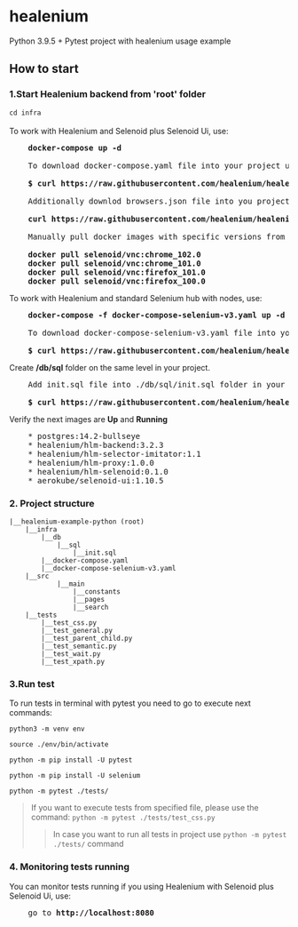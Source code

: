 # healenium
Python 3.9.5 + Pytest project with healenium usage example 

## How to start
### 1.Start Healenium backend from 'root' folder
```cd infra``` </br></br>
To work with Healenium and Selenoid plus Selenoid Ui, use:</br>
<pre>
    <b>docker-compose up -d</b>

    To download docker-compose.yaml file into your project use this command:

    <b>$ curl https://raw.githubusercontent.com/healenium/healenium-example-python/master/infra/docker-compose.yaml -o docker-compose.yaml</b>

    Additionally downlod browsers.json file into you project use this command:

    <b>curl https://raw.githubusercontent.com/healenium/healenium-example-python/master/infra/browsers.json -o browsers.json</b>

    Manually pull docker images with specific versions from browsers.json:

    <b>docker pull selenoid/vnc:chrome_102.0</b>
    <b>docker pull selenoid/vnc:chrome_101.0</b>
    <b>docker pull selenoid/vnc:firefox_101.0</b>
    <b>docker pull selenoid/vnc:firefox_100.0</b>
</pre>
To work with Healenium and standard Selenium hub with nodes, use:</br>
<pre>
    <b>docker-compose -f docker-compose-selenium-v3.yaml up -d</b>

    To download docker-compose-selenium-v3.yaml file into your project use this command:

    <b>$ curl https://raw.githubusercontent.com/healenium/healenium-example-python/master/infra/docker-compose-selenium-v3.yaml -o docker-compose-selenium-v3.yaml</b>
</pre>

Create <b>/db/sql</b> folder on the same level in your project.</br>
<pre>
    Add init.sql file into ./db/sql/init.sql folder in your project via command:

    <b>$ curl https://raw.githubusercontent.com/healenium/healenium/master/db/sql/init.sql -o init.sql</b>
</pre>
Verify the next images are <b>Up</b> and <b>Running</b>
<pre>
    * postgres:14.2-bullseye
    * healenium/hlm-backend:3.2.3
    * healenium/hlm-selector-imitator:1.1
    * healenium/hlm-proxy:1.0.0
    * healenium/hlm-selenoid:0.1.0
    * aerokube/selenoid-ui:1.10.5
</pre>

### 2. Project structure
```
|__healenium-example-python (root)
    |__infra
        |__db
            |__sql
                |__init.sql
        |__docker-compose.yaml
        |__docker-compose-selenium-v3.yaml
	|__src
            |__main
                |__constants
                |__pages
                |__search
    |__tests
        |__test_css.py
        |__test_general.py
        |__test_parent_child.py
        |__test_semantic.py
        |__test_wait.py
        |__test_xpath.py

```
			   
### 3.Run test
To run tests in terminal with pytest you need to go to execute next commands:

``python3 -m venv env``

``source ./env/bin/activate``

``python -m pip install -U pytest``

``python -m pip install -U selenium``

``python -m pytest ./tests/``

> If you want to execute tests from specified file, please use the command: ```python -m pytest ./tests/test_css.py```
>> In case you want to run all tests in project use ```python -m pytest ./tests/``` command

### 4. Monitoring tests running
You can monitor tests running if you using Healenium with Selenoid plus Selenoid Ui, use:</br>
<pre>
    go to <b>http://localhost:8080</b>
</pre>
